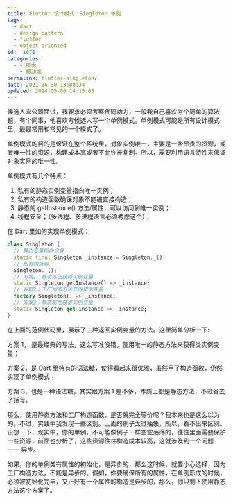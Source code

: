 ```yaml
---
title: Flutter 设计模式：Singleton 单例
tags:
  - dart
  - design pattern
  - flutter
  - object oriented
id: '1070'
categories:
  - - 技术
    - 移动端
permalink: flutter-singleton/
date: 2021-06-30 13:08:34
updated: 2024-05-06 14:15:05
---
```

候选人来公司面试，我要求必须考察代码功力，一般我自己喜欢考个简单的算法题，有个同事，他喜欢考候选人写一个单例模式。单例模式可能是所有设计模式里，最最常用和常见的一个模式了。

<!--more-->

单例模式的目的是保证在整个系统里，对象实例唯一，主要是一些昂贵的资源，或者唯一性的资源，构建成本高或者不允许被复制。所以，需要利用语言特性来保证对象实例的唯一性。

单例模式有几个特点：

1.  私有的静态实例变量指向唯一实例；
2.  私有的构造函数确保对象不能被直接构造；
3.  静态的 getInstance() 方法/属性，可以访问到唯一实例；
4.  线程安全；（多线程、多进程语言必须考虑这个）；

在 Dart 里如何实现单例模式：

```dart
class Singleton {
  // 静态变量指向自身
  static final Singleton _instance = Singleton._();
  // 私有构造器
  Singleton._();
  // 方案1：静态方法获得实例变量
  static Singleton getInstance() => _instance;
  // 方案2：工厂构造方法获得实例变量
  factory Singleton() => _instance;
  // 方案3：静态属性获得实例变量
  static Singleton get instance => _instance;
}
```

在上面的范例代码里，展示了三种返回实例变量的方法。这里简单分析一下:

方案 1， 是最经典的写法，这么写准没错，使用唯一的静态方法来获得类实例变量；

方案 2，是 Dart 里特有的语法糖，使得看起来很优雅，虽然用了构造函数，仍然实现了单例模式；

方案 3，也是一种语法糖，其实跟方案 1 差不多，本质上都是静态方法，不过省去了括号。

那么，使用静态方法和工厂构造函数，是否就完全等价呢？我本来也是这么以为的。不过，实践中我发现一些区别。上面的例子太过抽象，所以，看不出来区别。设想一下，现实中，你的单例，不可能像例子一样空空荡荡的，往往里面需要保护一些资源，前面也分析了，这些资源往往构造成本较高，这就涉及到一个问题 —— 异步。

如果，你的单例类有属性的初始化，是异步的，那么这时候，就要小心选择，因为工厂构造方法，不能是异步的。假如，你要确保所有的属性，在单例形成的时候，必须被初始化完毕，又正好有一个属性的构造是异步的，那么，你只剩下使用静态方法这个方案了。

